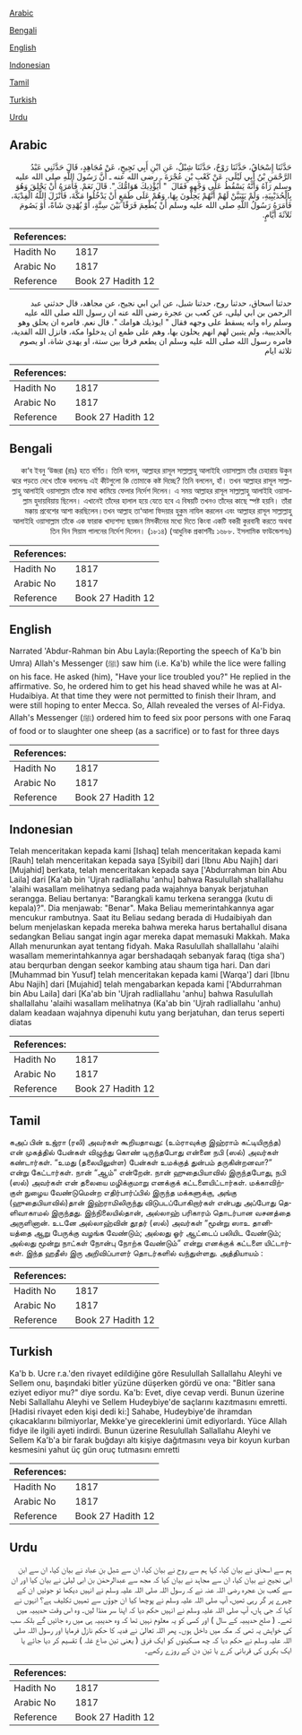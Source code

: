 [Arabic](#arabic)

[Bengali](#bengali)

[English](#english)

[Indonesian](#indonesian)

[Tamil](#tamil)

[Turkish](#turkish)

[Urdu](#urdu)

## Arabic


<div dir="rtl" lang="ar" style={{fontSize:'larger',backgroundColor:'#f8f9fa',padding:20}}>
حَدَّثَنَا إِسْحَاقُ، حَدَّثَنَا رَوْحٌ، حَدَّثَنَا شِبْلٌ، عَنِ ابْنِ أَبِي نَجِيحٍ، عَنْ مُجَاهِدٍ، قَالَ حَدَّثَنِي عَبْدُ الرَّحْمَنِ بْنُ أَبِي لَيْلَى، عَنْ كَعْبِ بْنِ عُجْرَةَ ـ رضى الله عنه ـ أَنَّ رَسُولَ اللَّهِ صلى الله عليه وسلم رَآهُ وَأَنَّهُ يَسْقُطُ عَلَى وَجْهِهِ فَقَالَ ‏ "‏ أَيُؤْذِيكَ هَوَامُّكَ ‏"‏‏.‏ قَالَ نَعَمْ‏.‏ فَأَمَرَهُ أَنْ يَحْلِقَ وَهُوَ بِالْحُدَيْبِيَةِ، وَلَمْ يَتَبَيَّنْ لَهُمْ أَنَّهُمْ يَحِلُّونَ بِهَا، وَهُمْ عَلَى طَمَعٍ أَنْ يَدْخُلُوا مَكَّةَ، فَأَنْزَلَ اللَّهُ الْفِدْيَةَ، فَأَمَرَهُ رَسُولُ اللَّهِ صلى الله عليه وسلم أَنْ يُطْعِمَ فَرَقًا بَيْنَ سِتَّةٍ، أَوْ يُهْدِيَ شَاةً، أَوْ يَصُومَ ثَلاَثَةَ أَيَّامٍ‏.‏
</div>
<div style={{backgroundColor:'#f8f9fa',padding:20, marginBottom: 10}}><table> <thead> <tr> <th>References:</th> <th></th> </tr> </thead> <tbody><tr><td>Hadith No</td><td>1817</td></tr><tr><td>Arabic No</td><td>1817</td></tr><tr><td>Reference</td><td>Book 27 Hadith 12</td></tr></tbody></table></div>


<div dir="rtl" lang="ar" style={{fontSize:'larger',backgroundColor:'#f8f9fa',padding:20}}>
حدثنا اسحاق، حدثنا روح، حدثنا شبل، عن ابن ابي نجيح، عن مجاهد، قال حدثني عبد الرحمن بن ابي ليلى، عن كعب بن عجرة رضى الله عنه ان رسول الله صلى الله عليه وسلم راه وانه يسقط على وجهه فقال " ايوذيك هوامك ". قال نعم. فامره ان يحلق وهو بالحديبية، ولم يتبين لهم انهم يحلون بها، وهم على طمع ان يدخلوا مكة، فانزل الله الفدية، فامره رسول الله صلى الله عليه وسلم ان يطعم فرقا بين ستة، او يهدي شاة، او يصوم ثلاثة ايام
</div>
<div style={{backgroundColor:'#f8f9fa',padding:20, marginBottom: 10}}><table> <thead> <tr> <th>References:</th> <th></th> </tr> </thead> <tbody><tr><td>Hadith No</td><td>1817</td></tr><tr><td>Arabic No</td><td>1817</td></tr><tr><td>Reference</td><td>Book 27 Hadith 12</td></tr></tbody></table></div>

## Bengali


<div dir="rtl" lang="bn" style={{fontSize:'larger',backgroundColor:'#f8f9fa',padding:20}}>
কা‘ব ইবনু ‘উজরা (রাঃ) হতে বর্ণিত। তিনি বলেন, আল্লাহর রাসূল সাল্লাল্লাহু আলাইহি ওয়াসাল্লাম তাঁর চেহারায় উকুন ঝরে পড়তে দেখে তাঁকে বললেনঃ এই কীটগুলো কি তোমাকে কষ্ট দিচ্ছে? তিনি বললেন, হাঁ। তখন আল্লাহর রাসূল সাল্লাল্লাহু আলাইহি ওয়াসাল্লাম তাঁকে মাথা কামিয়ে ফেলার নির্দেশ দিলেন। এ সময় আল্লাহর রাসূল সাল্লাল্লাহু আলাইহি ওয়াসাল্লাম হুদায়বিয়ায় ছিলেন। এখানেই তাঁদের হালাল হয়ে যেতে হবে এ বিষয়টি তখনও তাঁদের কাছে স্পষ্ট হয়নি। তাঁরা মক্কায় প্রবেশের আশা করছিলেন।তখন আল্লাহ তা‘আলা ফিদয়ার হুকুম নাযিল করলেন এবং আল্লাহর রাসূল সাল্লাল্লাহু আলাইহি ওয়াসাল্লাম তাঁকে এক ফারাক খাদ্যশস্য ছয়জন মিসকীনের মধ্যে দিতে কিংবা একটি বকরী কুরবানী করতে অথবা তিন দিন সিয়াম পালনের নির্দেশ দিলেন। (১৮১৪) (আধুনিক প্রকাশনীঃ ১৬৮৮. ইসলামিক ফাউন্ডেশনঃ)
</div>
<div style={{backgroundColor:'#f8f9fa',padding:20, marginBottom: 10}}><table> <thead> <tr> <th>References:</th> <th></th> </tr> </thead> <tbody><tr><td>Hadith No</td><td>1817</td></tr><tr><td>Arabic No</td><td>1817</td></tr><tr><td>Reference</td><td>Book 27 Hadith 12</td></tr></tbody></table></div>

## English


<div dir="ltr" lang="en" style={{fontSize:'larger',backgroundColor:'#f8f9fa',padding:20}}>
Narrated 'Abdur-Rahman bin Abu Layla:(Reporting the speech of Ka'b bin Umra) Allah's Messenger (ﷺ) saw him (i.e. Ka'b) while the lice were falling on his face. He asked (him), "Have your lice troubled you?" He replied in the affirmative. So, he ordered him to get his head shaved while he was at Al-Hudaibiya. At that time they were not permitted to finish their Ihram, and were still hoping to enter Mecca. So, Allah revealed the verses of Al-Fidya. Allah's Messenger (ﷺ) ordered him to feed six poor persons with one Faraq of food or to slaughter one sheep (as a sacrifice) or to fast for three days
</div>
<div style={{backgroundColor:'#f8f9fa',padding:20, marginBottom: 10}}><table> <thead> <tr> <th>References:</th> <th></th> </tr> </thead> <tbody><tr><td>Hadith No</td><td>1817</td></tr><tr><td>Arabic No</td><td>1817</td></tr><tr><td>Reference</td><td>Book 27 Hadith 12</td></tr></tbody></table></div>

## Indonesian


<div dir="ltr" lang="id" style={{fontSize:'larger',backgroundColor:'#f8f9fa',padding:20}}>
Telah menceritakan kepada kami [Ishaq] telah menceritakan kepada kami [Rauh] telah menceritakan kepada saya [Syibil] dari [Ibnu Abu Najih] dari [Mujahid] berkata, telah menceritakan kepada saya ['Abdurrahman bin Abu Laila] dari [Ka'ab bin 'Ujrah radliallahu 'anhu] bahwa Rasulullah shallallahu 'alaihi wasallam melihatnya sedang pada wajahnya banyak berjatuhan serangga. Beliau bertanya: "Barangkali kamu terkena serangga (kutu di kepala)?". Dia menjawab: "Benar". Maka Beliau memerintahkannya agar mencukur rambutnya. Saat itu Beliau sedang berada di Hudaibiyah dan belum menjelaskan kepada mereka bahwa mereka harus bertahallul disana sedangkan Beliau sangat ingin agar mereka dapat memasuki Makkah. Maka Allah menurunkan ayat tentang fidyah. Maka Rasulullah shallallahu 'alaihi wasallam memerintahkannya agar bershadaqah sebanyak faraq (tiga sha') atau berqurban dengan seekor kambing atau shaum tiga hari. Dan dari [Muhammad bin Yusuf] telah menceritakan kepada kami [Warqa'] dari [Ibnu Abu Najih] dari [Mujahid] telah mengabarkan kepada kami ['Abdurrahman bin Abu Laila] dari [Ka'ab bin 'Ujrah radliallahu 'anhu] bahwa Rasulullah shallallahu 'alaihi wasallam melihatnya (Ka'ab bin 'Ujrah radliallahu 'anhu) dalam keadaan wajahnya dipenuhi kutu yang berjatuhan, dan terus seperti diatas
</div>
<div style={{backgroundColor:'#f8f9fa',padding:20, marginBottom: 10}}><table> <thead> <tr> <th>References:</th> <th></th> </tr> </thead> <tbody><tr><td>Hadith No</td><td>1817</td></tr><tr><td>Arabic No</td><td>1817</td></tr><tr><td>Reference</td><td>Book 27 Hadith 12</td></tr></tbody></table></div>

## Tamil


<div dir="ltr" lang="ta" style={{fontSize:'larger',backgroundColor:'#f8f9fa',padding:20}}>
கஅப் பின் உஜ்ரா (ரலி) அவர்கள் கூறியதாவது: (உம்ராவுக்கு இஹ்ராம் கட்டியிருந்த) என் முகத்தில் பேன்கள் விழுந்து கொண் டிருந்தபோது என்னை நபி (ஸல்) அவர்கள் கண்டார்கள். “உமது (தலையிலுள்ள) பேன்கள் உமக்குத் துன்பம் தருகின்றனவா?” என்று கேட்டார்கள். நான் “ஆம்” என்றேன். நான் ஹுதைபியாவில் இருந்தபோது, நபி (ஸல்) அவர்கள் என் தலையை மழிக்குமாறு எனக்குக் கட்டளையிட்டார்கள். மக்காவிற்குள் நுழைய வேண்டுமென்ற எதிர்பார்ப்பில் இருந்த மக்களுக்கு, அங்கு (ஹுதைபியாவில்)தான் இஹ்ராமிலிருந்து விடுபடப்போகிறார்கள் என்பது அப்போது தெளிவாகாமல் இருந்தது. இந்நிலையில்தான், அல்லாஹ் பரிகாரம் தொடர்பான வசனத்தை அருளினான். உடனே அல்லாஹ்வின் தூதர் (ஸல்) அவர்கள் “மூன்று ஸாஉ தானியத்தை ஆறு பேருக்கு வழங்க வேண்டும்; அல்லது ஓர் ஆட்டைப் பலியிட வேண்டும்; அல்லது மூன்று நாட்கள் நோன்பு நோற்க வேண்டும்” என்று எனக்குக் கட்டளை யிட்டார்கள். இந்த ஹதீஸ் இரு அறிவிப்பாளர் தொடர்களில் வந்துள்ளது. அத்தியாயம் :
</div>
<div style={{backgroundColor:'#f8f9fa',padding:20, marginBottom: 10}}><table> <thead> <tr> <th>References:</th> <th></th> </tr> </thead> <tbody><tr><td>Hadith No</td><td>1817</td></tr><tr><td>Arabic No</td><td>1817</td></tr><tr><td>Reference</td><td>Book 27 Hadith 12</td></tr></tbody></table></div>

## Turkish


<div dir="ltr" lang="tr" style={{fontSize:'larger',backgroundColor:'#f8f9fa',padding:20}}>
Ka'b b. Ucre r.a.'den rivayet edildiğine göre Resulullah Sallallahu Aleyhi ve Sellem onu, başındaki bitler yüzüne düşerken gördü ve ona: "Bitler sana eziyet ediyor mu?" diye sordu. Ka'b: Evet, diye cevap verdi. Bunun üzerine Nebi Sallallahu Aleyhi ve Sellem Hudeybiye'de saçlarını kazıtmasını emretti. [Hadisi rivayet eden kişi dedi ki:] Sahabe, Hudeybiye'de ihramdan çıkacaklarını bilmiyorlar, Mekke'ye gireceklerini ümit ediyorlardı. Yüce Allah fidye ile ilgili ayeti indirdi. Bunun üzerine Resulullah Sallallahu Aleyhi ve Sellem Ka'b'a bir farak buğdayı altı kişiye dağıtmasını veya bir koyun kurban kesmesini yahut üç gün oruç tutmasını emretti
</div>
<div style={{backgroundColor:'#f8f9fa',padding:20, marginBottom: 10}}><table> <thead> <tr> <th>References:</th> <th></th> </tr> </thead> <tbody><tr><td>Hadith No</td><td>1817</td></tr><tr><td>Arabic No</td><td>1817</td></tr><tr><td>Reference</td><td>Book 27 Hadith 12</td></tr></tbody></table></div>

## Urdu


<div dir="rtl" lang="ur" style={{fontSize:'larger',backgroundColor:'#f8f9fa',padding:20}}>
ہم سے اسحاق نے بیان کیا، کہا ہم سے روح نے بیان کیا، ان سے شبل بن عباد نے بیان کیا، ان سے ابن ابی نجیح نے بیان کیا، ان سے مجاہد نے بیان کیا کہ مجھ سے عبدالرحمٰن بن ابی لیلیٰ نے بیان کیا اور ان سے کعب بن عجرہ رضی اللہ عنہ نے کہ رسول اللہ صلی اللہ علیہ وسلم نے انہیں دیکھا تو جوئیں ان کے چہرے پر گر رہی تھیں، آپ صلی اللہ علیہ وسلم نے پوچھا کیا ان جوؤں سے تمہیں تکلیف ہے؟ انہوں نے کہا کہ جی ہاں، آپ صلی اللہ علیہ وسلم نے انہیں حکم دیا کہ اپنا سر منڈا لیں۔ وہ اس وقت حدیبیہ میں تھے۔ ( صلح حدیبیہ کے سال ) اور کسی کو یہ معلوم نہیں تھا کہ وہ حدیبیہ ہی میں رہ جائیں گے بلکہ سب کی خواہش یہ تھی کہ مکہ میں داخل ہوں۔ پھر اللہ تعالیٰ نے فدیہ کا حکم نازل فرمایا اور رسول اللہ صلی اللہ علیہ وسلم نے حکم دیا کہ چھ مسکینوں کو ایک فرق ( یعنی تین صاع غلہ ) تقسیم کر دیا جائے یا ایک بکری کی قربانی کرے یا تین دن کے روزے رکھے۔
</div>
<div style={{backgroundColor:'#f8f9fa',padding:20, marginBottom: 10}}><table> <thead> <tr> <th>References:</th> <th></th> </tr> </thead> <tbody><tr><td>Hadith No</td><td>1817</td></tr><tr><td>Arabic No</td><td>1817</td></tr><tr><td>Reference</td><td>Book 27 Hadith 12</td></tr></tbody></table></div>